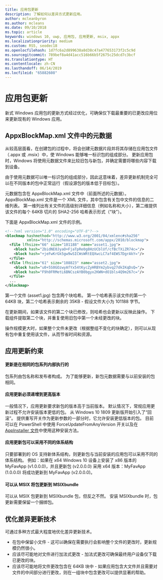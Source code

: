 ```yaml
---
title: 应用包更新
description: 了解如何以差异方式更新应用。
author: mcleanbyron
ms.author: mcleans
ms.date: 09/10/2018
ms.topic: article
keywords: windows 10, uwp, 应用包, 应用更新, msix, appx
ms.localizationpriority: medium
ms.custom: RS5, seodec18
ms.openlocfilehash: 1d7fc6a2d899638a8d38c47a477653173f2c5c9d
ms.sourcegitcommit: 789bef8a4d41acc516b66b5f2675c25dcd7c3bcf
ms.translationtype: HT
ms.contentlocale: zh-CN
ms.lasthandoff: 06/14/2019
ms.locfileid: "65882608"
---
```

# <a name="app-package-updates"></a>应用包更新

新式 Windows 应用包的更新方式经过优化，可确保仅下载最重要的已更改应用位来更新现有的 Windows 应用。

## <a name="metadata-in-the-appxblockmapxml-file"></a>AppxBlockMap.xml 文件中的元数据

从较高层面看，在创建包的过程中，将会创建元数据片段并将其存储在应用包文件（.appx 或 .msix）中，使 Windows 能够唯一标识包的组成部分。 更新应用包时，Windows 将使用元数据文件来比较旧包与新包，并确定需要将哪些内容下载到设备。

由于使用元数据可以唯一标识包的组成部分，因此这意味着，差异更新机制完全可以在不同版本的包中正常运行（假设源包的版本低于目标包）。 

元数据包含在 AppxBlockMap.xml 文件中（前面所述的元数据）。 AppxBlockMap.xml 文件是一个 XML 文件，其中包含有关包中文件的信息的二维列表。 第一维列出有关文件的高级别详细信息（例如名称和大小），第二维提供该文件的每个 64KB 切片的 SHA2-256 哈希表示形式（“块”）。

下面是 AppxBlockMap.xml 文件的示例。

```xml
<!--?xml version="1.0" encoding="UTF-8"?-->
<blockmap hashmethod="http://www.w3.org/2001/04/xmlenc#sha256" 
          xmlns="http://schemas.microsoft.com/appx/2010/blockmap">
  <file lfhsize="66" size="101188" name="asset1.jpg">
    <block hash="2bidNE0JyaO+FjaTpRe0g8HzUCblUf/cfBcTXiZR74c="/>
    <block hash="+jeFwKrGk5gw9wSICWsWRtEQXwcLC7af4EWS7DgrAkY="/>
  </file>
  <file lfhsize="61" size="108823" name="asset2.jpg">
    <block hash="u0+5S0GOzwyAfYx54tKycZyHRBYm2ybvq27dkIKqDsQ="/>
    <block hash="F9h0FRMetL6BNCszAYB0bgyx2KWN+dO1bls4Q9m267c="/>
  </file>
  ...
</blockmap>
```

第一个文件 (asset1.jpg) 包含两个块哈希。 第一个哈希表示该文件的第一个 64KB 块，第二个哈希表示剩余的 35KB - 假设文件大小为 101188 字节。

在更新期间，如果该文件的第二个块已修改，则哈希也会更新以反映此操作。 下载组件提取第二个块，并重复使用旧包中第一个未经更改的块。

操作规模更大时，如果整个文件未更改（根据整组不变化的块确定），则可以从现有包中重复使用该文件，从而节省时间和资源。

## <a name="app-update-constraints"></a>应用更新约束

#### <a name="updates-are-performed-within-the-same-package-family"></a>更新是在相同的包系列内部执行的
包系列由包名称和发布者构成。 为了能够更新，新包元数据需要与以前安装的包相同。 

#### <a name="app-updates-must-increment-to-a-higher-version"></a>应用更新必须递增到更高版本
一般情况下，应用更新要求新包的版本高于当前版本。 默认情况下，常规应用更新过程不允许安装版本更低的包。 从 Windows 10 1809 更新版开始引入了“回滚”。  提供重写开关作为更新参数的一部分时，它允许安装更低版本的包。 目前可以在 PowerShell 中使用 ForceUpdateFromAnyVersion 开关以及在 [AppInstaller 文件](https://docs.microsoft.com/en-us/windows/msix/app-installer/update-settings)中使用这种安装方法。  

#### <a name="app-update-package-can-have-a-different-architecture"></a>应用更新包可以采用不同的体系结构
只要部署到的 OS 支持新体系结构，则更新包与当前安装的应用包可以采用不同的体系结构。 例如：如果在 x64 Windows 10 设备上安装了 x86 版本的 MyFavApp (v1.0.0.0)，并且更新包 (v2.0.0.0) 采用 x64 版本：MyFavApp (1.0.0.0) 将成功更新到 MyFavApp (v2.0.0.0)。 

#### <a name="packages-can-update-from-an-msix-to-an-msixbundle"></a>可以从 MSIX 将包更新到 MSIXbundle
可以从 MSIX 包更新到 MSIXbundle 包，但反之不然。 安装 MSIXbundle 时，包更新需要保留一个捆绑包。 

## <a name="optimize-differential-update-technology"></a>优化差异更新技术
    
可通过多种方式最大程度地优化差异更新技术。

- 在包中保留小文件 - 这可以确保在需要执行会影响整个文件的更改时，更新规模仍然很小。
- 应该尽可能地对文件进行加法式更改 - 加法式更改可确保最终用户设备仅下载已更改的块。
- 应该尽可能地将文件更改包含在 64KB 块中 - 如果应用包含大文件并且需要对文件的中间部分进行更改，则在一组块中包含更改可以提供显著的帮助。
 


